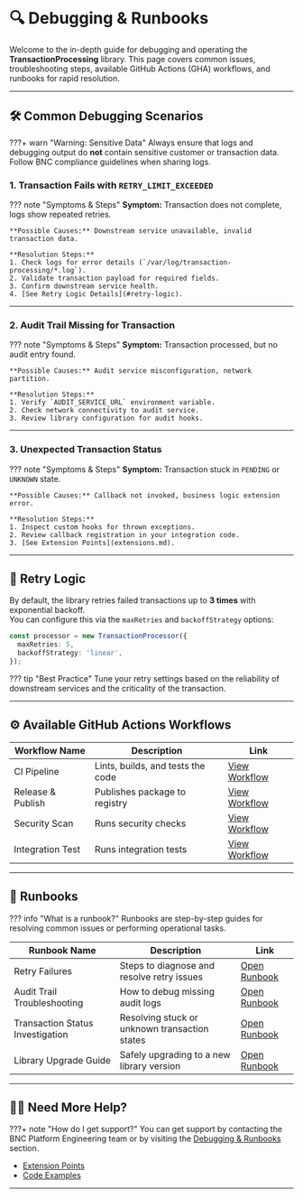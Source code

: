 # 🔍 Debugging & Runbooks

Welcome to the in-depth guide for debugging and operating the **TransactionProcessing** library. This page covers common issues, troubleshooting steps, available GitHub Actions (GHA) workflows, and runbooks for rapid resolution.

---

## 🛠️ Common Debugging Scenarios

<!-- prettier-ignore -->
???+ warn "Warning: Sensitive Data"
    Always ensure that logs and debugging output do **not** contain sensitive customer or transaction data. Follow BNC compliance guidelines when sharing logs.

### 1. Transaction Fails with `RETRY_LIMIT_EXCEEDED`

<!-- prettier-ignore -->
??? note "Symptoms & Steps"
    **Symptom:** Transaction does not complete, logs show repeated retries.

    **Possible Causes:** Downstream service unavailable, invalid transaction data.

    **Resolution Steps:**
    1. Check logs for error details (`/var/log/transaction-processing/*.log`).
    2. Validate transaction payload for required fields.
    3. Confirm downstream service health.
    4. [See Retry Logic Details](#retry-logic).

---

### 2. Audit Trail Missing for Transaction

<!-- prettier-ignore -->
??? note "Symptoms & Steps"
    **Symptom:** Transaction processed, but no audit entry found.

    **Possible Causes:** Audit service misconfiguration, network partition.

    **Resolution Steps:**
    1. Verify `AUDIT_SERVICE_URL` environment variable.
    2. Check network connectivity to audit service.
    3. Review library configuration for audit hooks.

---

### 3. Unexpected Transaction Status

<!-- prettier-ignore -->
??? note "Symptoms & Steps"
    **Symptom:** Transaction stuck in `PENDING` or `UNKNOWN` state.

    **Possible Causes:** Callback not invoked, business logic extension error.

    **Resolution Steps:**
    1. Inspect custom hooks for thrown exceptions.
    2. Review callback registration in your integration code.
    3. [See Extension Points](extensions.md).

---

## 🔄 Retry Logic

By default, the library retries failed transactions up to **3 times** with exponential backoff.  
You can configure this via the `maxRetries` and `backoffStrategy` options:

```typescript
const processor = new TransactionProcessor({
  maxRetries: 5,
  backoffStrategy: 'linear',
});
```

<!-- prettier-ignore -->
??? tip "Best Practice"
    Tune your retry settings based on the reliability of downstream services and the criticality of the transaction.

---

## ⚙️ Available GitHub Actions Workflows

| Workflow Name                | Description                        | Link                                      |
|------------------------------|------------------------------------|-------------------------------------------|
| CI Pipeline                  | Lints, builds, and tests the code  | [View Workflow](.github/workflows/ci.yml) |
| Release & Publish            | Publishes package to registry      | [View Workflow](.github/workflows/release.yml) |
| Security Scan                | Runs security checks               | [View Workflow](.github/workflows/security.yml) |
| Integration Test             | Runs integration tests             | [View Workflow](.github/workflows/integration.yml) |

---

## 📖 Runbooks

<!-- prettier-ignore -->
??? info "What is a runbook?"
    Runbooks are step-by-step guides for resolving common issues or performing operational tasks.

| Runbook Name                       | Description                                      | Link                |
|-------------------------------------|--------------------------------------------------|---------------------|
| Retry Failures                     | Steps to diagnose and resolve retry issues        | [Open Runbook](runbooks/retry-failures.md) |
| Audit Trail Troubleshooting         | How to debug missing audit logs                  | [Open Runbook](runbooks/audit-trail.md)    |
| Transaction Status Investigation    | Resolving stuck or unknown transaction states    | [Open Runbook](runbooks/status-investigation.md) |
| Library Upgrade Guide               | Safely upgrading to a new library version        | [Open Runbook](runbooks/upgrade-guide.md)   |

---

## 🧑‍💻 Need More Help?

<!-- prettier-ignore -->
???+ note "How do I get support?"
    You can get support by contacting the BNC Platform Engineering team or by visiting the [Debugging & Runbooks](sub-page.md) section.

- [Extension Points](extensions.md)
- [Code Examples](code/code-sample.md)

---